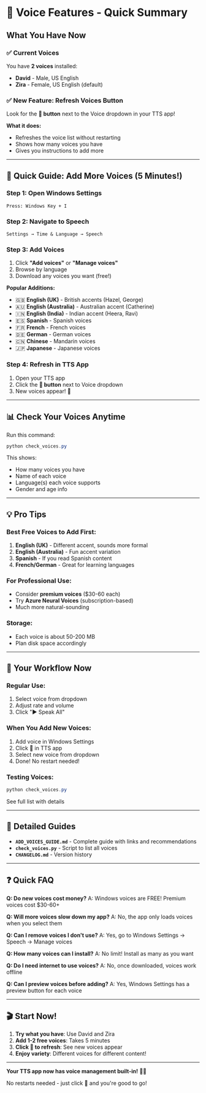 # 🎤 Voice Features - Quick Summary

## What You Have Now

### ✅ Current Voices
You have **2 voices** installed:
- **David** - Male, US English
- **Zira** - Female, US English (default)

### ✅ New Feature: Refresh Voices Button
Look for the **🔄 button** next to the Voice dropdown in your TTS app!

**What it does:**
- Refreshes the voice list without restarting
- Shows how many voices you have
- Gives you instructions to add more

---

## 🚀 Quick Guide: Add More Voices (5 Minutes!)

### Step 1: Open Windows Settings
```
Press: Windows Key + I
```

### Step 2: Navigate to Speech
```
Settings → Time & Language → Speech
```

### Step 3: Add Voices
1. Click **"Add voices"** or **"Manage voices"**
2. Browse by language
3. Download any voices you want (free!)

**Popular Additions:**
- 🇬🇧 **English (UK)** - British accents (Hazel, George)
- 🇦🇺 **English (Australia)** - Australian accent (Catherine)
- 🇮🇳 **English (India)** - Indian accent (Heera, Ravi)
- 🇪🇸 **Spanish** - Spanish voices
- 🇫🇷 **French** - French voices
- 🇩🇪 **German** - German voices
- 🇨🇳 **Chinese** - Mandarin voices
- 🇯🇵 **Japanese** - Japanese voices

### Step 4: Refresh in TTS App
1. Open your TTS app
2. Click the **🔄 button** next to Voice dropdown
3. New voices appear! 🎉

---

## 📊 Check Your Voices Anytime

Run this command:
```powershell
python check_voices.py
```

This shows:
- How many voices you have
- Name of each voice
- Language(s) each voice supports
- Gender and age info

---

## 💡 Pro Tips

### Best Free Voices to Add First:
1. **English (UK)** - Different accent, sounds more formal
2. **English (Australia)** - Fun accent variation
3. **Spanish** - If you read Spanish content
4. **French/German** - Great for learning languages

### For Professional Use:
- Consider **premium voices** ($30-60 each)
- Try **Azure Neural Voices** (subscription-based)
- Much more natural-sounding

### Storage:
- Each voice is about 50-200 MB
- Plan disk space accordingly

---

## 🎯 Your Workflow Now

### Regular Use:
1. Select voice from dropdown
2. Adjust rate and volume
3. Click "▶ Speak All"

### When You Add New Voices:
1. Add voice in Windows Settings
2. Click **🔄** in TTS app
3. Select new voice from dropdown
4. Done! No restart needed!

### Testing Voices:
```powershell
python check_voices.py
```
See full list with details

---

## 📖 Detailed Guides

- **`ADD_VOICES_GUIDE.md`** - Complete guide with links and recommendations
- **`check_voices.py`** - Script to list all voices
- **`CHANGELOG.md`** - Version history

---

## ❓ Quick FAQ

**Q: Do new voices cost money?**
A: Windows voices are FREE! Premium voices cost $30-60+

**Q: Will more voices slow down my app?**
A: No, the app only loads voices when you select them

**Q: Can I remove voices I don't use?**
A: Yes, go to Windows Settings → Speech → Manage voices

**Q: How many voices can I install?**
A: No limit! Install as many as you want

**Q: Do I need internet to use voices?**
A: No, once downloaded, voices work offline

**Q: Can I preview voices before adding?**
A: Yes, Windows Settings has a preview button for each voice

---

## 🎬 Start Now!

1. **Try what you have**: Use David and Zira
2. **Add 1-2 free voices**: Takes 5 minutes
3. **Click 🔄 to refresh**: See new voices appear
4. **Enjoy variety**: Different voices for different content!

---

**Your TTS app now has voice management built-in!** 🎤✨

No restarts needed - just click **🔄** and you're good to go!

